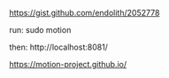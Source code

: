 
https://gist.github.com/endolith/2052778


run:
sudo motion


then:
http://localhost:8081/


 https://motion-project.github.io/